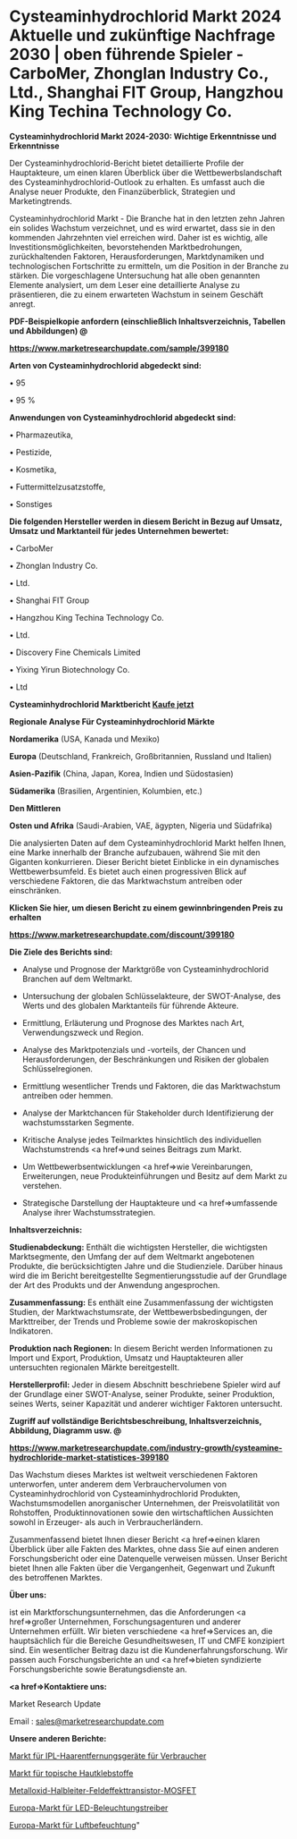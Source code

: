 # Cysteaminhydrochlorid Markt 2024 Aktuelle und zukünftige Nachfrage 2030 | oben führende Spieler - CarboMer, Zhonglan Industry Co., Ltd., Shanghai FIT Group, Hangzhou King Techina Technology Co.

<strong>Cysteaminhydrochlorid Markt 2024-2030: Wichtige Erkenntnisse und Erkenntnisse</strong>

Der Cysteaminhydrochlorid-Bericht bietet detaillierte Profile der Hauptakteure, um einen klaren Überblick über die Wettbewerbslandschaft des Cysteaminhydrochlorid-Outlook zu erhalten. Es umfasst auch die Analyse neuer Produkte, den Finanzüberblick, Strategien und Marketingtrends.

Cysteaminhydrochlorid Markt - Die Branche hat in den letzten zehn Jahren ein solides Wachstum verzeichnet, und es wird erwartet, dass sie in den kommenden Jahrzehnten viel erreichen wird. Daher ist es wichtig, alle Investitionsmöglichkeiten, bevorstehenden Marktbedrohungen, zurückhaltenden Faktoren, Herausforderungen, Marktdynamiken und technologischen Fortschritte zu ermitteln, um die Position in der Branche zu stärken. Die vorgeschlagene Untersuchung hat alle oben genannten Elemente analysiert, um dem Leser eine detaillierte Analyse zu präsentieren, die zu einem erwarteten Wachstum in seinem Geschäft anregt.



<strong><b>PDF-Beispielkopie anfordern (einschließlich Inhaltsverzeichnis, Tabellen und Abbildungen) @ </b></strong>

<strong><a href=https://www.marketresearchupdate.com/sample/399180>

<strong>https://www.marketresearchupdate.com/sample/399180</u></a></strong></strong>



<strong>Arten von Cysteaminhydrochlorid abgedeckt sind:</strong>

• 95

• 95 %



<strong>Anwendungen von Cysteaminhydrochlorid abgedeckt sind:</strong>

• Pharmazeutika,

• Pestizide,

• Kosmetika,

• Futtermittelzusatzstoffe,

• Sonstiges



<strong>Die folgenden Hersteller werden in diesem Bericht in Bezug auf Umsatz, Umsatz und Marktanteil für jedes Unternehmen bewertet:</strong>

• CarboMer

• Zhonglan Industry Co.

• Ltd.

• Shanghai FIT Group

• Hangzhou King Techina Technology Co.

• Ltd.

• Discovery Fine Chemicals Limited

• Yixing Yirun Biotechnology Co.

• Ltd



<strong>Cysteaminhydrochlorid Marktbericht <a href=https://www.marketresearchupdate.com/buynow/399180>Kaufe jetzt</a></strong>



<strong>Regionale Analyse Für Cysteaminhydrochlorid Märkte</strong>



<strong>Nordamerika</strong> (USA, Kanada und Mexiko)



<strong>Europa</strong> (Deutschland, Frankreich, Großbritannien, Russland und Italien)



<strong>Asien-Pazifik</strong> (China, Japan, Korea, Indien und Südostasien)



<strong>Südamerika</strong> (Brasilien, Argentinien, Kolumbien, etc.)



<strong>Den Mittleren</strong> 

<strong>Osten und Afrika</strong> (Saudi-Arabien, VAE, ägypten, Nigeria und Südafrika)

Die analysierten Daten auf dem Cysteaminhydrochlorid Markt helfen Ihnen, eine Marke innerhalb der Branche aufzubauen, während Sie mit den Giganten konkurrieren. Dieser Bericht bietet Einblicke in ein dynamisches Wettbewerbsumfeld. Es bietet auch einen progressiven Blick auf verschiedene Faktoren, die das Marktwachstum antreiben oder einschränken.



<strong>Klicken Sie hier, um diesen Bericht zu einem gewinnbringenden Preis zu erhalten
</strong>

<strong><a href=https://www.marketresearchupdate.com/discount/399180>https://www.marketresearchupdate.com/discount/399180</b></u></strong></a>



<strong>Die Ziele des Berichts sind:</strong>

- Analyse und Prognose der Marktgröße von Cysteaminhydrochlorid Branchen auf dem Weltmarkt.

- Untersuchung der globalen Schlüsselakteure, der SWOT-Analyse, des Werts und des globalen Marktanteils für führende Akteure.

- Ermittlung, Erläuterung und Prognose des Marktes nach Art, Verwendungszweck und Region.

- Analyse des Marktpotenzials und -vorteils, der Chancen und Herausforderungen, der Beschränkungen und Risiken der globalen Schlüsselregionen.

- Ermittlung wesentlicher Trends und Faktoren, die das Marktwachstum antreiben oder hemmen.

- Analyse der Marktchancen für Stakeholder durch Identifizierung der wachstumsstarken Segmente.

- Kritische Analyse jedes Teilmarktes hinsichtlich des individuellen Wachstumstrends <a href=>und</a> seines Beitrags zum Markt.

- Um Wettbewerbsentwicklungen <a href=>wie</a> Vereinbarungen, Erweiterungen, neue Produkteinführungen und Besitz auf dem Markt zu verstehen.

- Strategische Darstellung der Hauptakteure und <a href=>umfas</a>sende Analyse ihrer Wachstumsstrategien.



<strong>Inhaltsverzeichnis:</strong>



<strong>Studienabdeckung:</strong> Enthält die wichtigsten Hersteller, die wichtigsten Marktsegmente, den Umfang der auf dem Weltmarkt angebotenen Produkte, die berücksichtigten Jahre und die Studienziele. Darüber hinaus wird die im Bericht bereitgestellte Segmentierungsstudie auf der Grundlage der Art des Produkts und der Anwendung angesprochen.



<strong>Zusammenfassung:</strong> Es enthält eine Zusammenfassung der wichtigsten Studien, der Marktwachstumsrate, der Wettbewerbsbedingungen, der Markttreiber, der Trends und Probleme sowie der makroskopischen Indikatoren.



<strong>Produktion nach Regionen:</strong> In diesem Bericht werden Informationen zu Import und Export, Produktion, Umsatz und Hauptakteuren aller untersuchten regionalen Märkte bereitgestellt.



<strong>Herstellerprofil:</strong> Jeder in diesem Abschnitt beschriebene Spieler wird auf der Grundlage einer SWOT-Analyse, seiner Produkte, seiner Produktion, seines Werts, seiner Kapazität und anderer wichtiger Faktoren untersucht.



<strong><b>Zugriff auf vollständige Berichtsbeschreibung, Inhaltsverzeichnis, Abbildung, Diagramm usw. @ </b></strong>

<strong><a href=https://www.marketresearchupdate.com/industry-growth/cysteamine-hydrochloride-market-statistices-399180>https://www.marketresearchupdate.com/industry-growth/cysteamine-hydrochloride-market-statistices-399180</a></strong>

Das Wachstum dieses Marktes ist weltweit verschiedenen Faktoren unterworfen, unter anderem dem Verbrauchervolumen von Cysteaminhydrochlorid von Cysteaminhydrochlorid Produkten, Wachstumsmodellen anorganischer Unternehmen, der Preisvolatilität von Rohstoffen, Produktinnovationen sowie den wirtschaftlichen Aussichten sowohl in Erzeuger- als auch in Verbraucherländern.

Zusammenfassend bietet Ihnen dieser Bericht <a href=>einen</a> klaren Überblick über alle Fakten des Marktes, ohne dass Sie auf einen anderen Forschungsbericht oder eine Datenquelle verweisen müssen. Unser Bericht bietet Ihnen alle Fakten über die Vergangenheit, Gegenwart und Zukunft des betroffenen Marktes.



<strong>Über uns:</strong>

 ist ein Marktforschungsunternehmen, das die Anforderungen <a href=>großer</a> Unternehmen, Forschungsagenturen und anderer Unternehmen erfüllt. Wir bieten verschiedene <a href=>Services</a> an, die hauptsächlich für die Bereiche Gesundheitswesen, IT und CMFE konzipiert sind. Ein wesentlicher Beitrag dazu ist die Kundenerfahrungsforschung. Wir passen auch Forschungsberichte an und <a href=>bieten</a> syndizierte Forschungsberichte sowie Beratungsdienste an.



<strong><a href=>Kontaktiere uns:</a></strong>

Market Research Update

Email : sales@marketresearchupdate.com



<strong>Unsere anderen Berichte:</strong>

<a href=https://www.linkedin.com/pulse/consumer-use-ipl-hair-removal-devices-market>Markt für IPL-Haarentfernungsgeräte für Verbraucher</a>

<a href=https://www.linkedin.com/pulse/topical-skin-adhesive-market-outlooks-2023-size>Markt für topische Hautklebstoffe</a>

<a href=https://www.linkedin.com/pulse/metal-oxide-semiconductor-field-effect-transistor-mosfet>Metalloxid-Halbleiter-Feldeffekttransistor-MOSFET</a>

<a href=https://www.linkedin.com/pulse/europe-led-lighting-driver-market-trends-2023>Europa-Markt für LED-Beleuchtungstreiber</a>

<a href=https://www.linkedin.com/pulse/europe-air-humidification-market-future-demand-analysis>Europa-Markt für Luftbefeuchtung</a>"
